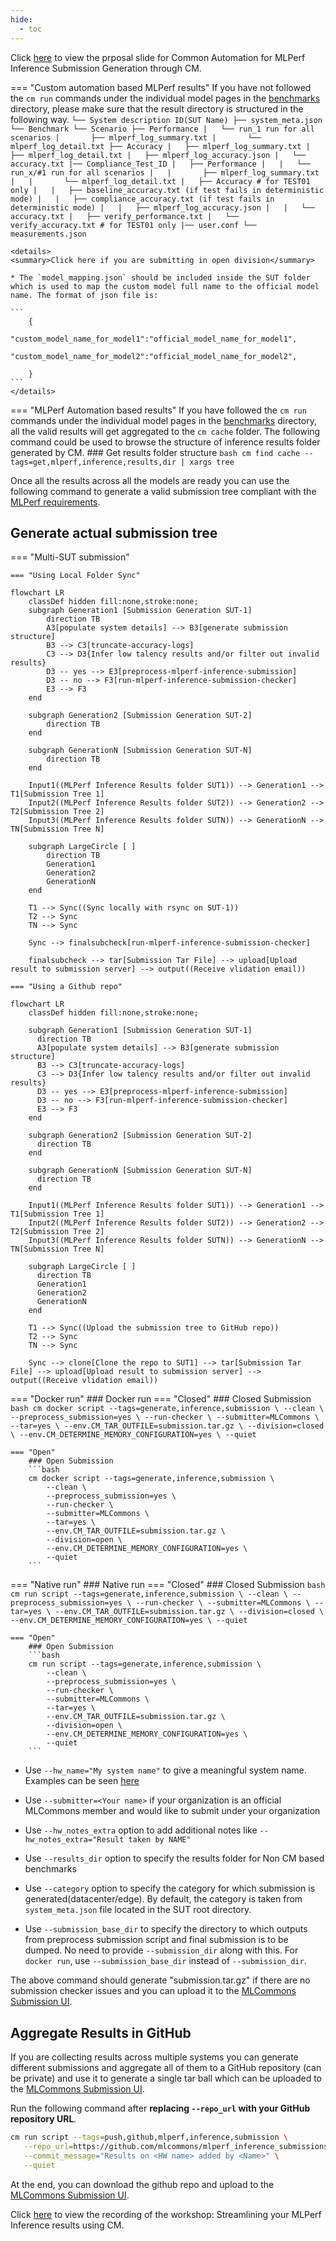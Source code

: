 ```yaml
---
hide:
  - toc
---
```





Click [here](https://docs.google.com/presentation/d/1cmbpZUpVr78EIrhzyMBnnWnjJrD-mZ2vmSb-yETkTA8/edit?usp=sharing) to view the prposal slide for Common Automation for MLPerf Inference Submission Generation through CM.

=== "Custom automation based MLPerf results"
    If you have not followed the `cm run` commands under the individual model pages in the [benchmarks](../index.md) directory, please make sure that the result directory is structured in the following way. 
    ```
    └── System description ID(SUT Name)
        ├── system_meta.json
        └── Benchmark
            └── Scenario
                ├── Performance
                |   └── run_1 run for all scenarios
                |       ├── mlperf_log_summary.txt
                |       └── mlperf_log_detail.txt
                ├── Accuracy
                |   ├── mlperf_log_summary.txt
                |   ├── mlperf_log_detail.txt
                |   ├── mlperf_log_accuracy.json
                |   └── accuracy.txt
                |── Compliance_Test_ID
                |   ├── Performance
                |   |   └── run_x/#1 run for all scenarios
                |   |       ├── mlperf_log_summary.txt
                |   |       └── mlperf_log_detail.txt
                |   ├── Accuracy # for TEST01 only
                |   |   ├── baseline_accuracy.txt (if test fails in deterministic mode)
                |   |   ├── compliance_accuracy.txt (if test fails in deterministic mode)
                |   |   ├── mlperf_log_accuracy.json
                |   |   └── accuracy.txt
                |   ├── verify_performance.txt
                |   └── verify_accuracy.txt # for TEST01 only
                |── user.conf
                └── measurements.json
    ```
    
    <details>
    <summary>Click here if you are submitting in open division</summary>

    * The `model_mapping.json` should be included inside the SUT folder which is used to map the custom model full name to the official model name. The format of json file is:

    ```
        {
            "custom_model_name_for_model1":"official_model_name_for_model1",
            "custom_model_name_for_model2":"official_model_name_for_model2",

        }
    ```
    </details>

=== "MLPerf Automation based results"
    If you have followed the `cm run` commands under the individual model pages in the [benchmarks](../index.md) directory, all the valid results will get aggregated to the `cm cache` folder. The following command could be used to browse the structure of inference results folder generated by CM.
    ### Get results folder structure
    ```bash
    cm find cache --tags=get,mlperf,inference,results,dir | xargs tree
    ```


Once all the results across all the models are ready you can use the following command to generate a valid submission tree compliant with the [MLPerf requirements](https://github.com/mlcommons/policies/blob/master/submission_rules.adoc#inference-1).

## Generate actual submission tree

=== "Multi-SUT submission"

    === "Using Local Folder Sync"

```mermaid
flowchart LR
    classDef hidden fill:none,stroke:none;
    subgraph Generation1 [Submission Generation SUT-1]
        direction TB
        A3[populate system details] --> B3[generate submission structure]
        B3 --> C3[truncate-accuracy-logs]
        C3 --> D3{Infer low talency results and/or filter out invalid results}
        D3 -- yes --> E3[preprocess-mlperf-inference-submission]
        D3 -- no --> F3[run-mlperf-inference-submission-checker]
        E3 --> F3
    end
    
    subgraph Generation2 [Submission Generation SUT-2]
        direction TB
    end

    subgraph GenerationN [Submission Generation SUT-N]
        direction TB
    end

    Input1((MLPerf Inference Results folder SUT1)) --> Generation1 --> T1[Submission Tree 1]
    Input2((MLPerf Inference Results folder SUT2)) --> Generation2 --> T2[Submission Tree 2]
    Input3((MLPerf Inference Results folder SUTN)) --> GenerationN --> TN[Submission Tree N]

    subgraph LargeCircle [ ]
        direction TB
        Generation1
        Generation2
        GenerationN
    end

    T1 --> Sync((Sync locally with rsync on SUT-1))
    T2 --> Sync
    TN --> Sync

    Sync --> finalsubcheck[run-mlperf-inference-submission-checker]

    finalsubcheck --> tar[Submission Tar File] --> upload[Upload result to submission server] --> output((Receive vlidation email))
```

    === "Using a Github repo"

```mermaid
flowchart LR
    classDef hidden fill:none,stroke:none;

    subgraph Generation1 [Submission Generation SUT-1]
      direction TB
      A3[populate system details] --> B3[generate submission structure]
      B3 --> C3[truncate-accuracy-logs]
      C3 --> D3{Infer low talency results and/or filter out invalid results}
      D3 -- yes --> E3[preprocess-mlperf-inference-submission]
      D3 -- no --> F3[run-mlperf-inference-submission-checker]
      E3 --> F3
    end
    
    subgraph Generation2 [Submission Generation SUT-2]
      direction TB
    end

    subgraph GenerationN [Submission Generation SUT-N]
      direction TB
    end

    Input1((MLPerf Inference Results folder SUT1)) --> Generation1 --> T1[Submission Tree 1]
    Input2((MLPerf Inference Results folder SUT2)) --> Generation2 --> T2[Submission Tree 2]
    Input3((MLPerf Inference Results folder SUTN)) --> GenerationN --> TN[Submission Tree N]

    subgraph LargeCircle [ ]
      direction TB
      Generation1
      Generation2
      GenerationN
    end

    T1 --> Sync((Upload the submission tree to GitHub repo))
    T2 --> Sync
    TN --> Sync

    Sync --> clone[Clone the repo to SUT1] --> tar[Submission Tar File] --> upload[Upload result to submission server] --> output((Receive vlidation email))
```

=== "Docker run"
    ### Docker run
    === "Closed"
        ### Closed Submission
        ```bash
        cm docker script --tags=generate,inference,submission \
            --clean \
            --preprocess_submission=yes \
            --run-checker \
            --submitter=MLCommons \
            --tar=yes \
            --env.CM_TAR_OUTFILE=submission.tar.gz \
            --division=closed \
            --env.CM_DETERMINE_MEMORY_CONFIGURATION=yes \
            --quiet
        ```

    === "Open"
        ### Open Submission
        ```bash
        cm docker script --tags=generate,inference,submission \
            --clean \
            --preprocess_submission=yes \
            --run-checker \
            --submitter=MLCommons \
            --tar=yes \
            --env.CM_TAR_OUTFILE=submission.tar.gz \
            --division=open \
            --env.CM_DETERMINE_MEMORY_CONFIGURATION=yes \
            --quiet
        ```

=== "Native run"
    ### Native run
    === "Closed"
        ### Closed Submission
        ```bash
        cm run script --tags=generate,inference,submission \
            --clean \
            --preprocess_submission=yes \
            --run-checker \
            --submitter=MLCommons \
            --tar=yes \
            --env.CM_TAR_OUTFILE=submission.tar.gz \
            --division=closed \
            --env.CM_DETERMINE_MEMORY_CONFIGURATION=yes \
            --quiet
        ```

    === "Open"
        ### Open Submission
        ```bash
        cm run script --tags=generate,inference,submission \
            --clean \
            --preprocess_submission=yes \
            --run-checker \
            --submitter=MLCommons \
            --tar=yes \
            --env.CM_TAR_OUTFILE=submission.tar.gz \
            --division=open \
            --env.CM_DETERMINE_MEMORY_CONFIGURATION=yes \
            --quiet
        ```

* Use `--hw_name="My system name"` to give a meaningful system name. Examples can be seen [here](https://github.com/mlcommons/inference_results_v3.0/tree/main/open/cTuning/systems)

* Use `--submitter=<Your name>` if your organization is an official MLCommons member and would like to submit under your organization

* Use `--hw_notes_extra` option to add additional notes like `--hw_notes_extra="Result taken by NAME" `

* Use `--results_dir` option to specify the results folder for Non CM based benchmarks

* Use `--category` option to specify the category for which submission is generated(datacenter/edge). By default, the category is taken from `system_meta.json` file located in the SUT root directory.

* Use `--submission_base_dir` to specify the directory to which outputs from preprocess submission script and final submission is to be dumped. No need to provide `--submission_dir` along with this. For `docker run`, use `--submission_base_dir` instead of `--submission_dir`.

The above command should generate "submission.tar.gz" if there are no submission checker issues and you can upload it to the [MLCommons Submission UI](https://submissions-ui.mlcommons.org/submission).

## Aggregate Results in GitHub

If you are collecting results across multiple systems you can generate different submissions and aggregate all of them to a GitHub repository (can be private) and use it to generate a single tar ball which can be uploaded to the [MLCommons Submission UI](https://submissions-ui.mlcommons.org/submission). 

Run the following command after **replacing `--repo_url` with your GitHub repository URL**.

```bash
cm run script --tags=push,github,mlperf,inference,submission \
   --repo_url=https://github.com/mlcommons/mlperf_inference_submissions_v4.1 \
   --commit_message="Results on <HW name> added by <Name>" \
   --quiet
```

At the end, you can download the github repo and upload to the [MLCommons Submission UI](https://submissions-ui.mlcommons.org/submission).

Click [here](https://youtu.be/eI1Hoecc3ho) to view the recording of the workshop: Streamlining your MLPerf Inference results using CM.
